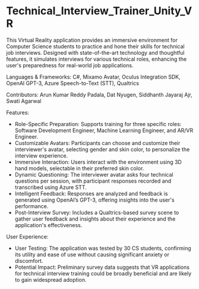 # Technical_Interview_Trainer_Unity_VR

This Virtual Reality application provides an immersive environment for Computer Science students to practice and hone their skills for technical job interviews. Designed with state-of-the-art technology and thoughtful features, it simulates interviews for various technical roles, enhancing the user's preparedness for real-world job applications.

Languages & Frameworks: C#, Mixamo Avatar, Oculus Integration SDK, OpenAI GPT-3, Azure Speech-to-Text (STT), Qualtrics

Contributors: Arun Kumar Reddy Padala, Dat Nyugen, Siddhanth Jayaraj Ajr, Swati Agarwal

Features:
- Role-Specific Preparation: Supports training for three specific roles: Software Development Engineer, Machine Learning Engineer, and AR/VR Engineer.
- Customizable Avatars: Participants can choose and customize their interviewer's avatar, selecting gender and skin color, to personalize the interview experience.
- Immersive Interaction: Users interact with the environment using 3D hand models, selectable in their preferred skin color.
- Dynamic Questioning: The interviewer avatar asks four technical questions per session, with participant responses recorded and transcribed using Azure STT.
- Intelligent Feedback: Responses are analyzed and feedback is generated using OpenAI’s GPT-3, offering insights into the user's performance.
- Post-Interview Survey: Includes a Qualtrics-based survey scene to gather user feedback and insights about their experience and the application's effectiveness.
  
User Experience:
- User Testing: The application was tested by 30 CS students, confirming its utility and ease of use without causing significant anxiety or discomfort.
- Potential Impact: Preliminary survey data suggests that VR applications for technical interview training could be broadly beneficial and are likely to gain widespread adoption.
